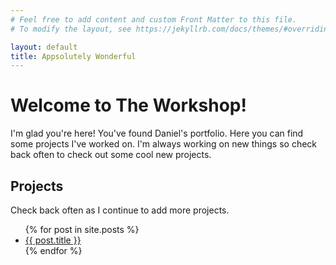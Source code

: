 ```yaml
---
# Feel free to add content and custom Front Matter to this file.
# To modify the layout, see https://jekyllrb.com/docs/themes/#overriding-theme-defaults

layout: default
title: Appsolutely Wonderful
---
```


# Welcome to The Workshop!

I'm glad you're here! You've found Daniel's portfolio.
Here you can find some projects I've worked on. I'm always
working on new things so check back often to check out some
cool new projects.

## Projects
Check back often as I continue to add more projects.

<ul>
  {% for post in site.posts %}
    <li>
      <a href="{{ post.url }}">{{ post.title }}</a>
    </li>
  {% endfor %}
</ul>

